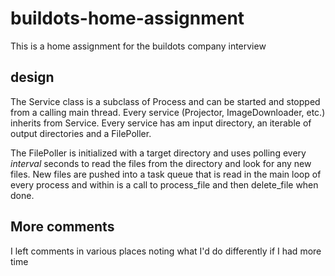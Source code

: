 # buildots-home-assignment
This is a home assignment for the buildots company interview


## design
The Service class is a subclass of Process and can be started and stopped from a calling main thread.
Every service (Projector, ImageDownloader, etc.) inherits from Service.
Every service has am input directory, an iterable of output directories and a FilePoller.

The FilePoller is initialized with a target directory and uses polling every _interval_ seconds to read the files from the directory and look for any new files. New files are pushed into a task queue that is read in the main loop of every process and within is a call to process_file and then delete_file when done.

## More comments
I left comments in various places noting what I'd do differently if I had more time